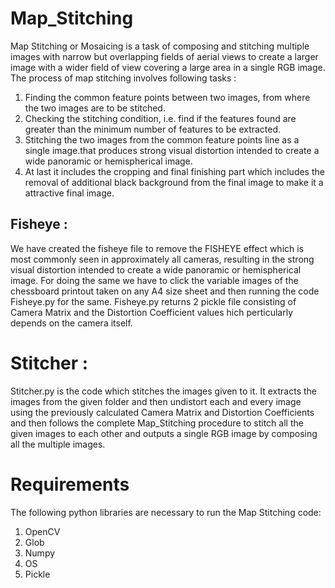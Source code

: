 # Map_Stitching
Map Stitching or Mosaicing is a task of composing and stitching multiple images with narrow but overlapping fields of aerial views to create a larger image with a wider field of view covering a large area in a single RGB image.
The process of map stitching involves following tasks : 
  1) Finding the common feature points between two images, from where the two images are to be stitched.
  2) Checking the stitching condition, i.e. find if the features found are greater than the minimum number of features to be extracted.
  3) Stitching the two images from the common feature points line as a single image.that produces strong visual distortion intended to create a wide panoramic or hemispherical image. 
  4) At last it includes the cropping and final finishing part which includes the removal of additional black background from the final image to make it a attractive final image.

## Fisheye :
We have created the fisheye file to remove the FISHEYE effect which is most commonly seen in approximately all cameras, resulting in the strong visual distortion intended to create a wide panoramic or hemispherical image. For doing the same we have to click the variable images of the chessboard printout taken on any A4 size sheet and then running the code Fisheye.py for the same. Fisheye.py returns 2 pickle file consisting of Camera Matrix and the Distortion Coefficient values hich perticularly depends on the camera itself.

# Stitcher : 
Stitcher.py is the code which stitches the images given to it. It extracts the images from the given folder and then undistort each and every image using the previously calculated Camera Matrix and Distortion Coefficients and then follows the complete Map_Stitching procedure to stitch all the given images to each other and outputs a single RGB image by composing all the multiple images.

# Requirements 
The following python libraries are necessary to run the Map Stitching code:
  1) OpenCV
  2) Glob
  3) Numpy
  4) OS
  5) Pickle

